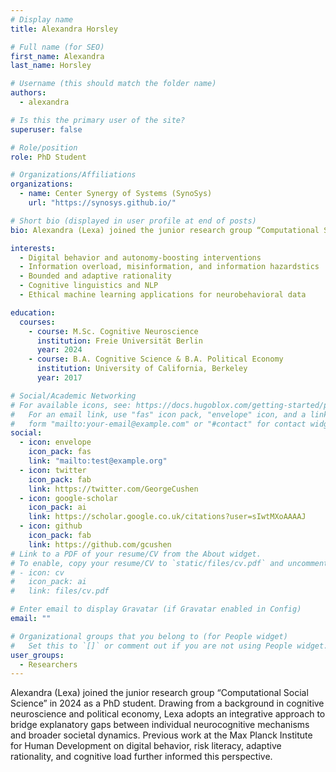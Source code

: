 ```yaml
---
# Display name
title: Alexandra Horsley

# Full name (for SEO)
first_name: Alexandra
last_name: Horsley

# Username (this should match the folder name)
authors:
  - alexandra

# Is this the primary user of the site?
superuser: false

# Role/position
role: PhD Student

# Organizations/Affiliations
organizations:
  - name: Center Synergy of Systems (SynoSys)
    url: "https://synosys.github.io/"

# Short bio (displayed in user profile at end of posts)
bio: Alexandra (Lexa) joined the junior research group “Computational Social Science” in 2024 as a PhD student. Drawing from a background in cognitive neuroscience and political economy, Lexa adopts an integrative approach to bridge explanatory gaps between individual neurocognitive mechanisms and broader societal dynamics. Previous work at the Max Planck Institute for Human Development on digital behavior, risk literacy, adaptive rationality, and cognitive load further informed this perspective.

interests:
  - Digital behavior and autonomy-boosting interventions
  - Information overload, misinformation, and information hazardstics
  - Bounded and adaptive rationality
  - Cognitive linguistics and NLP
  - Ethical machine learning applications for neurobehavioral data

education:
  courses:
    - course: M.Sc. Cognitive Neuroscience
      institution: Freie Universität Berlin
      year: 2024
    - course: B.A. Cognitive Science & B.A. Political Economy
      institution: University of California, Berkeley
      year: 2017

# Social/Academic Networking
# For available icons, see: https://docs.hugoblox.com/getting-started/page-builder/#icons
#   For an email link, use "fas" icon pack, "envelope" icon, and a link in the
#   form "mailto:your-email@example.com" or "#contact" for contact widget.
social:
  - icon: envelope
    icon_pack: fas
    link: "mailto:test@example.org"
  - icon: twitter
    icon_pack: fab
    link: https://twitter.com/GeorgeCushen
  - icon: google-scholar
    icon_pack: ai
    link: https://scholar.google.co.uk/citations?user=sIwtMXoAAAAJ
  - icon: github
    icon_pack: fab
    link: https://github.com/gcushen
# Link to a PDF of your resume/CV from the About widget.
# To enable, copy your resume/CV to `static/files/cv.pdf` and uncomment the lines below.
# - icon: cv
#   icon_pack: ai
#   link: files/cv.pdf

# Enter email to display Gravatar (if Gravatar enabled in Config)
email: ""

# Organizational groups that you belong to (for People widget)
#   Set this to `[]` or comment out if you are not using People widget.
user_groups:
  - Researchers
---
```


Alexandra (Lexa) joined the junior research group “Computational Social Science” in 2024 as a PhD student. Drawing from a background in cognitive neuroscience and political economy, Lexa adopts an integrative approach to bridge explanatory gaps between individual neurocognitive mechanisms and broader societal dynamics. Previous work at the Max Planck Institute for Human Development on digital behavior, risk literacy, adaptive rationality, and cognitive load further informed this perspective.
